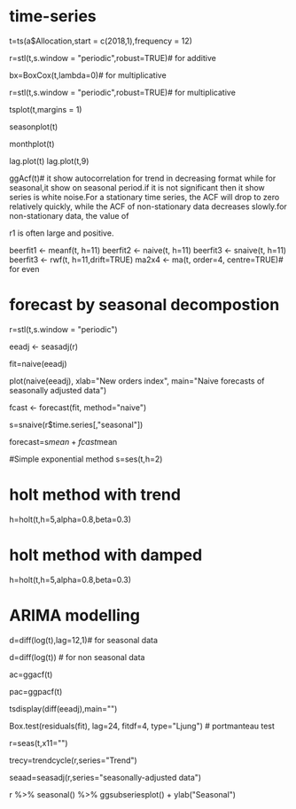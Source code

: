 # time-series

t=ts(a$Allocation,start = c(2018,1),frequency = 12)

r=stl(t,s.window = "periodic",robust=TRUE)# for additive

bx=BoxCox(t,lambda=0)# for multiplicative

r=stl(t,s.window = "periodic",robust=TRUE)# for multiplicative

tsplot(t,margins = 1)

seasonplot(t)

monthplot(t)

lag.plot(t)
lag.plot(t,9)

ggAcf(t)# it show autocorrelation for trend in decreasing format while for seasonal,it show on seasonal period.if it is not significant then it show series is white noise.For a stationary time series, the ACF will drop to zero relatively quickly, while the ACF of non-stationary data decreases slowly.for non-stationary data, the value of  

r1 is often large and positive. 

beerfit1 <- meanf(t, h=11)
beerfit2 <- naive(t, h=11)
beerfit3 <- snaive(t, h=11)
beerfit3 <- rwf(t, h=11,drift=TRUE)
ma2x4 <- ma(t, order=4, centre=TRUE)# for even


# forecast by seasonal decompostion

r=stl(t,s.window = "periodic")

eeadj <- seasadj(r)

fit=naive(eeadj)

plot(naive(eeadj), xlab="New orders index",
  main="Naive forecasts of seasonally adjusted data")

fcast <- forecast(fit, method="naive")

s=snaive(r$time.series[,"seasonal"])

forecast=s$mean+fcast$mean

#Simple exponential method
s=ses(t,h=2)

# holt method with trend

h=holt(t,h=5,alpha=0.8,beta=0.3)

# holt method with damped

h=holt(t,h=5,alpha=0.8,beta=0.3)

# ARIMA modelling

d=diff(log(t),lag=12,1)# for seasonal data

d=diff(log(t)) # for non seasonal data


ac=ggacf(t)

pac=ggpacf(t)

tsdisplay(diff(eeadj),main="")

Box.test(residuals(fit), lag=24, fitdf=4, type="Ljung") # portmanteau test


r=seas(t,x11="")

trecy=trendcycle(r,series="Trend")

seaad=seasadj(r,series="seasonally-adjusted data")

r %>% seasonal() %>% ggsubseriesplot() + ylab("Seasonal")
